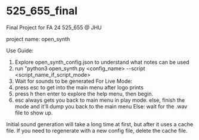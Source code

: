 # 525_655_final
Final Project for FA 24 525_655 @ JHU

project name: open_synth

Use Guide: 

1. Explore open_synth_config.json to understand what notes can be used 
2. run "python3 open_synth.py <config_name> --script <script_name_if_script_mode>
3. Wait for sounds to be generated 
For Live Mode: 
4. press esc to get into the main menu after logo prints 
5. press h then enter to explore the help menu, then begin. 
6. esc always gets you back to main menu in play mode. else, finish the mode and it'll dump you back to the main menu 
Else: 
wait for the .wav file to show up. 


Initial sound generation will take a long time at first, but after it uses a cache file. If you need to regenerate with a new config file, delete the cache file. 